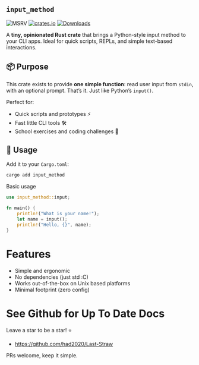 ## `input_method`

![MSRV](https://img.shields.io/badge/Rust%20MSRV-1.78.0-brightgreen)
[![crates.io](https://img.shields.io/crates/v/input_method.svg)](https://crates.io/crates/input_method)
[![Downloads](https://img.shields.io/crates/d/input_method.svg)](https://crates.io/crates/input_method)


A **tiny, opinionated Rust crate** that brings a Python-style input method to your CLI apps. Ideal for quick scripts, REPLs, and simple text-based interactions.

## 📦 Purpose

This crate exists to provide **one simple function**: read user input from `stdin`, with an optional prompt. That’s it. Just like Python’s `input()`.

Perfect for:
- Quick scripts and prototypes ⚡
- Fast little CLI tools 🛠️
- School exercises and coding challenges 🧠

## 🚀 Usage

Add it to your `Cargo.toml`:

```bash
cargo add input_method
```

Basic usage 

```rust
use input_method::input;

fn main() {
    println!("What is your name!");
    let name = input();
    println!("Hello, {}", name);
}
```

# Features
- Simple and ergonomic
- No dependencies (just std :C)
- Works out-of-the-box on Unix based platforms
- Minimal footprint (zero config)

# See Github for Up To Date Docs
Leave a star to be a star! ⭐
- https://github.com/had2020/Last-Straw

PRs welcome, keep it simple.
